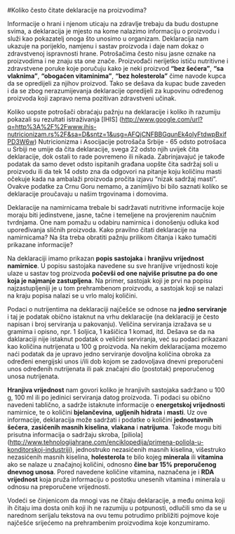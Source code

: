 #Koliko često čitate deklaracije na proizvodima?

Informacije o hrani i njenom uticaju na zdravlje trebaju da budu dostupne svima, a deklaracija je mjesto na kome nalazimo informaciju o proizvodu i služi kao pokazatelj onoga što unosimo u organizam.
Deklaracija nam ukazuje na porijeklo, namjenu i sastav proizvoda i daje nam dokaz o zdravstvenoj ispravnosti hrane. 
Potrošačima često nisu jasne oznake na proizvodima i ne znaju sta one znače. Proizvođači nerijetko ističu nutritivne i zdravstvene poruke koje poručuju kako je neki proizvod **“bez šećera”**, **“sa vlaknima”**, **“obogaćen vitaminima”**, **“bez holesterola”** čime navode kupca da se opredijeli za njihov proizvod. Tako se dešava da kupac bude zaveden i da se zbog nerazumijevanja deklaracije opredijeli za kupovinu određenog proizvoda koji zapravo nema pozitivan zdravstveni učinak.

Koliko uopste potrošači obraćaju pažnju na deklaracije i koliko ih razumiju pokazali su rezultati istraživanja [IHIS] (http://www.google.com/url?q=http%3A%2F%2Fwww.ihis-nutricionizam.rs%2F&sa=D&sntz=1&usg=AFQjCNFBBGqunEk4olyFtdwpBxifPD3W6w) Nutricionizma i Asocijacije potrošača Srbije - 65 odsto potrošaca u Srbiji ne umije da čita deklaracije, svega 22 odsto njih uvijek čita deklaracije, dok ostali to rade povremeno ili nikada. Zabrinjavajuć je takođe  podatak da samo devet odsto ispitanih građana uopšte čita sadržaj soli u proizvodu ili da tek 14 odsto zna da odgovori na pitanje koju količinu masti očekuje kada na ambalaži proizvoda pročita izjavu “nizak sadržaj masti”. Ovakve podatke za Crnu Goru nemamo, a zanimljivo bi bilo saznati koliko se deklaracije proučavaju u našim trgovinama i domovima.

Deklaracije na namirnicama trebale bi sadržavati nutritivne informacije koje moraju biti jedinstvene, jasne, tačne i temeljene na provjerenim naučnim tvrdnjama. One nam pomažu u odabiru namirnica i donošenju odluka kod upoređivanja sličnih proizvoda. Kako pravilno čitati deklaracije na namirnicama? Na šta treba obratiti pažnju prilikom čitanja i kako tumačiti prikazane informacije?

Na deklaraciji imamo prikazan **popis sastojaka** i **hranjivu vrijednost namirnice**. U popisu sastojaka navedene su sve hranljive vrijednosti  koje ulaze u sastav tog proizvoda **počevši od one najviše prisutne pa do one koja je najmanje zastupljena**. Na primer, sastojak koji je prvi na popisu najzastupljeniji je u tom prehrambenom proizvodu, a sastojak koji se nalazi na kraju popisa nalazi se u vrlo maloj količini.

Podaci o nutrijentima na deklaraciji najčešće se odnose na **jedno serviranje** i taj je podatak obično istaknut na vrhu deklaracije (na deklaraciji je često napisan i broj serviranja u pakovanju). Veličina serviranja izražava se u gramima i opisno, npr. 1 šoljica, 1 kašičica 1 komad, itd.  Dešava se da na daklaraciji nije istaknut podatak o veličini serviranja, već su podaci prikazani kao količina nutrijenata u 100 g proizvoda. Na nekim deklaracijama mozemo naći podatak da je upravo jedno serviranje dovoljna količina obroka za određeni energijski unos i/ili dob kojom se zadovoljava dnevni preporučeni unos određenih nutrijenata ili pak značajni dio (postotak) preporučenog unosa nutrijenata. 

**Hranjiva vrijednost** nam govori koliko je hranjivih sastojaka sadržano u 100 g, 100 ml ili po jedinici serviranja datog proizvoda. Ti podaci su obično navedeni tablično, a sadrže istaknute informacije o **energetskoj vrijednosti** namirnice, te o količini **bjelančevina**, **ugljenih hidrata** i **masti**. Uz ove informacije, deklaracija može sadržati i podatke o količini **jednostavnih šećera**, **zasićenih masnih kiselina**, **vlakana** i **natrijuma**. Takođe mogu biti prisutna informacija o sadržaju skroba, [piliola] (http://www.tehnologijahrane.com/enciklopedija/primena-poliola-u-konditorskoj-industriji), jednostruko nezasićenih masnih kiselina, višestruko nezasićenih masnih kiselina, **holesterola** te bilo kojeg **minerala** ili **vitamina** ako se nalaze u značajnoj količini, odnosno **čine bar 15% preporučenog dnevnog unosa**. Pored navedene količine vitamina, naznačena je i **RDA vrijednost** koja pruža informaciju o postotku unesenih vitamina i minerala u odnosu na preporučene vrijednosti.

Vodeći se činjenicom da mnogi vas ne čitaju deklaracije, a među onima koji ih čitaju ima dosta onih koji ih ne razumiju u potpunosti, odlučili smo da se u narednom serijalu tekstova na ovu temu potrudimo približiti pojmove koje najčešće srijećemo na prehrambenim proizvodima koje konzumiramo.
